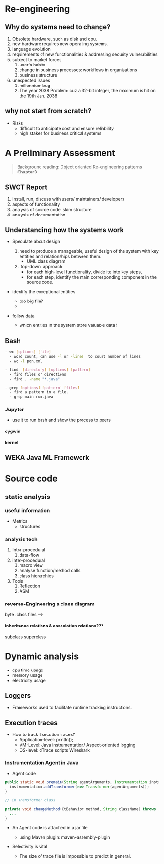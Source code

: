 # Re-engineering
## Why do systems need to change?
1. Obsolete hardware, such as disk and cpu.
2. new hardware requires new operating systems.
3. language evolution
4. requirements of new functionalities & addressing security vulnerabilities
5. subject to market forces
   1. user's habits
   2. change in business processes: workflows in organisations
   3. business structure
6. unexpected issues
   1. millennium bug
   2. The year 2038 Problem: cuz a 32-bit integer, the maximum is hit on the 19th Jan. 2038

## why not start from scratch?
- Risks
  - difficult to anticipate cost and ensure reliability 
  -  high stakes for business critical systems

# A Preliminary Assessment
> Background reading: Object oriented Re-engineering patterns **Chapter3**

## SWOT Report
1. install, run, discuss with users/ maintainers/ developers
2. aspects of functionality
3. analysis of source code: skim structure
4. analysis of documentation

## Understanding how the systems work
- Speculate about design
  1. need to produce a manageable, useful design of the system with key entities and relationships between them.
     - UML class diagram
  2. 'top-down'  approach
      - for each high-level functionality, divide ite into key steps,
      - for each step, identify the main corresponding component in the source code.

- identify the exceptional entities
  - too big file?
  - 

- follow data
  - which entities in the system store valuable data?



## Bash
``` bash
- wc [options] [file]
  - word count, can use -l or -lines  to count number of lines
  - wc -l pon.xml

- find  [directory] [options] [pattern] 
  - find files or directions 
  - find . -name "*.java"

- grep [options] [pattern] [files]
  - find a pattern in a file. 
  - grep main run.java

```
### Jupyter
- use it to run bash and show the process to peers
#### cygwin
#### kernel

## WEKA Java ML Framework

# Source code
## static analysis
### useful information
- Metrics
  - structures


### analysis tech
1. Intra-procedural
   1. data-flow
2. inter-procedural
   1. macro view
   2. analyse function/method calls
   3. class hierarchies
3. Tools
   1. Reflection
   2. ASM 

### reverse-Engineering a class diagram

byte .class files --> 
#### inheritance relations & association relations??? 
subclass superclass 

# Dynamic analysis

- cpu time usage 
- memory usage
- electricity usage 

## Loggers
- Frameworks used to facilitate runtime tracking instructions. 

## Execution traces
- How to track Execution traces?
  - Application-level: println();
  - VM-Level: Java instrumentation/ Aspect-oriented logging
  - OS-level: dTrace scripts Wireshark 

### Instrumentation Agent in Java
-  Agent code
  ```java
  public static void premain(String agentArguments, Instrumentation instrumenttation){
    instrumentation.addTransformer(new Transformer(agentArguments));
  }

  // in Transformer class

  private void changeMethod(CtBehavior method, String className) throws ...{
    ...
  }
  ```

- An Agent code is attached in a jar file 
  - using Maven plugin: maven-assembly-plugin 


- Selectivity is vital
  - The size of trace file is impossible to predict in general.
  